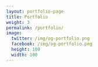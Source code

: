 ```yaml
---
layout: portfolio-page
title: Portfolio
weight: 3
permalink: /portfolio/
image:
  twitter: /img/og-portfolio.png
  facebook: /img/og-portfolio.png
  height: 100
  width: 100
---
```

